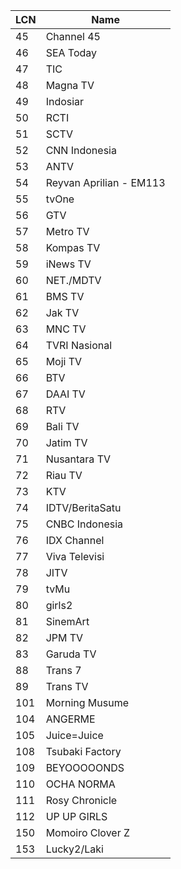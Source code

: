 LCN | Name
-- | --
45 | Channel 45
46 | SEA Today
47 | TIC
48 | Magna TV
49 | Indosiar
50 | RCTI
51 | SCTV
52 | CNN Indonesia
53 | ANTV
54 | Reyvan Aprilian - EM113
55 | tvOne
56 | GTV
57 | Metro TV
58 | Kompas TV
59 | iNews TV
60 | NET./MDTV
61 | BMS TV
62 | Jak TV
63 | MNC TV
64 | TVRI Nasional
65 | Moji TV
66 | BTV
67 | DAAI TV
68 | RTV
69 | Bali TV
70 | Jatim TV
71 | Nusantara TV
72 | Riau TV
73 | KTV
74 | IDTV/BeritaSatu
75 | CNBC Indonesia
76 | IDX Channel
77 | Viva Televisi
78 | JITV
79 | tvMu
80 | girls2
81 | SinemArt
82 | JPM TV
83 | Garuda TV
88 | Trans 7
89 | Trans TV
101 | Morning Musume
104 | ANGERME
105 | Juice=Juice
108 | Tsubaki Factory
109 | BEYOOOOONDS
110 | OCHA NORMA
111 | Rosy Chronicle
112 | UP UP GIRLS
150 | Momoiro Clover Z
153 | Lucky2/Laki
